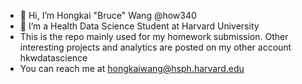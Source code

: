 - 👋 Hi, I’m Hongkai "Bruce" Wang @how340
- 👀 I’m a Health Data Science Student at Harvard University
- This is the repo mainly used for my homework submission. Other interesting projects and analytics are posted on my other account hkwdatascience
- You can reach me at hongkaiwang@hsph.harvard.edu

<!---
how340/how340 is a ✨ special ✨ repository because its `README.md` (this file) appears on your GitHub profile.
You can click the Preview link to take a look at your changes.
--->
